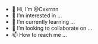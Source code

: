 - 👋 Hi, I’m @Cxxrrnn
- 👀 I’m interested in ...
- 🌱 I’m currently learning ...
- 💞️ I’m looking to collaborate on ...
- 📫 How to reach me ...

<!---
Cxxrrnn/Cxxrrnn is a ✨ special ✨ repository because its `README.md` (this file) appears on your GitHub profile.
You can click the Preview link to take a look at your changes.
--->

